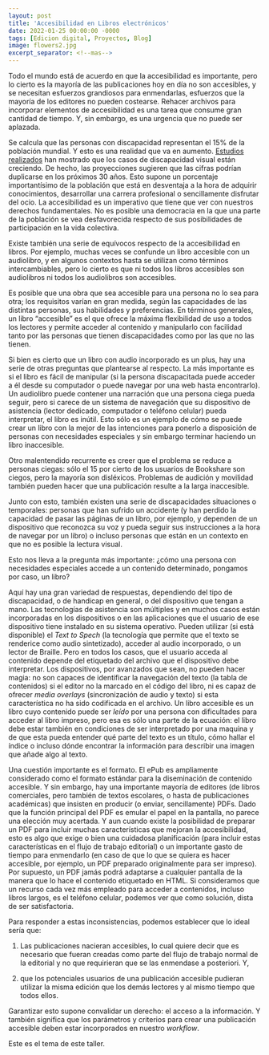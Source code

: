```yaml
---
layout: post
title: 'Accesibilidad en Libros electrónicos'
date: 2022-01-25 00:00:00 -0000
tags: [Edicion digital, Proyectos, Blog]
image: flowers2.jpg
excerpt_separator: <!--mas-->
---    
```


Todo el mundo está de acuerdo en que la accesibilidad es importante, pero lo cierto es la mayoría de las publicaciones hoy en día no son accesibles, y se necesitan esfuerzos grandiosos para enmendarlas, esfuerzos que la mayoría de los editores no pueden costearse. Rehacer archivos para incorporar elementos de accesibilidad  es una tarea que consume gran cantidad de tiempo. Y, sin embargo, es una urgencia que no puede ser aplazada. 

Se calcula que las personas con discapacidad representan el 15% de la población mundial. Y esto es una realidad que va en aumento. [Estudios realizados](https://www.nih.gov/news-events/news-releases/visual-impairment-blindness-cases-us-expected-double-2050#:~:text=With%20the%20youngest%20of%20the,Eye%20Institute%2C%20part%20of%20the) han mostrado que los casos de discapacidad visual están creciendo. De hecho, las proyecciones sugieren que las cifras podrían duplicarse en los próximos 30 años. Esto supone un porcentaje importantísimo de la población que está en desventaja a la hora de adquirir conocimientos, desarrollar una carrera profesional o sencillamente disfrutar del ocio.  La accesibilidad es un imperativo que tiene que ver con nuestros derechos fundamentales. No es posible una democracia en la que una parte de la población se vea desfavorecida respecto de sus posibilidades de participación en la vida colectiva.

Existe también una serie de equívocos respecto de la accesibilidad en libros. Por ejemplo, muchas veces se confunde un libro accesible con un audiolibro, y en algunos contextos hasta se utilizan como términos intercambiables, pero lo cierto es que ni todos los libros accesibles son audiolibros ni todos los audiolibros son accesibles. 

Es posible que una obra que sea accesible para una persona no lo sea para otra; los requisitos varían en gran medida, según las capacidades de las distintas personas, sus habilidades y preferencias. En términos generales, un libro “accesible” es el que ofrece la máxima flexibilidad de uso a todos los lectores y permite acceder al contenido y manipularlo con facilidad tanto por las personas que tienen discapacidades como por las que no las tienen.
 
Si bien es cierto que un libro con audio incorporado es un plus, hay una serie de otras preguntas que plantearse al respecto. La más importante es si el libro es fácil de manipular (si la persona discapacitada puede acceder a él desde su computador o  puede navegar por una web hasta encontrarlo). Un audiolibro puede contener una narración que una persona ciega pueda seguir, pero si carece  de un sistema de navegación que su dispositivo de asistencia (lector dedicado, computador o  teléfono celular) pueda interpretar, el libro es inútil. Esto sólo es un ejemplo de cómo se puede crear un libro con la mejor de las intenciones para ponerlo a disposición de personas con necesidades especiales y sin embargo terminar haciendo un libro inaccesible.

 Otro malentendido recurrente es creer que el problema se reduce a personas ciegas: sólo el 15 por cierto de los usuarios de Bookshare son ciegos, pero la mayoría son disléxicos. Problemas de audición y movilidad también pueden hacer que una publicación resulte a la larga inaccesible.
 
 Junto con esto, también existen una serie de discapacidades situaciones o temporales: personas que han sufrido un accidente (y han perdido la capacidad de pasar las páginas de un libro, por ejemplo, y dependen de un dispositivo que reconozca su voz y pueda seguir sus instrucciones a la hora de navegar por un libro) o incluso personas que están en un contexto en que no es posible la lectura visual.
 
Esto nos lleva a la pregunta más importante: ¿cómo una persona con necesidades especiales accede a un contenido determinado, pongamos por caso, un libro?

Aquí hay una gran variedad de respuestas, dependiendo del tipo de discapacidad, o de handicap en general, o del dispositivo que tengan a mano. Las tecnologías de asistencia son múltiples y en muchos casos están incorporadas en los dispositivos o en las aplicaciones que el usuario de ese dispositivo tiene instalado en su sistema operativo. Pueden utilizar (si está disponible) el *Text to Spech* (la tecnología que permite que el texto se renderice como audio sintetizado), acceder al audio incorporado, o un lector de Braille. Pero en todos los casos, que el usuario acceda al contenido depende del etiquetado del archivo que el dispositivo debe interpretar. Los dispositivos, por avanzados que sean, no pueden hacer magia: no son capaces de identificar la navegación del texto (la tabla de contenidos) si el editor no la marcado en el código del libro, ni es capaz de ofrecer *media overlays* (sincronización de audio y texto) si esta característica no ha sido codificada en el archivo. Un libro accesible es un libro cuyo contenido puede ser *leído* por una persona con dificultades para acceder al libro impreso, pero esa es sólo una parte de la ecuación: el libro debe estar también en condiciones de ser interpretado por una maquina y de que esta pueda entender qué parte del texto es un título, cómo hallar el índice o incluso dónde encontrar la información para describir una imagen que añade algo al texto.

Una cuestión importante es el formato. El ePub es ampliamente considerado como el formato estándar para la diseminación de contenido accesible. Y sin embargo, hay una importante mayoría de editores (de libros comerciales, pero también de textos escolares, o hasta de publicaciones académicas) que insisten en producir (o enviar, sencillamente) PDFs. Dado que la función principal del PDF es emular el papel en la pantalla, no parece una elección muy acertada. Y aun cuando existe la posibilidad de preparar un PDF para incluir muchas características que mejoran la accesibilidad, esto es algo que exige o bien una cuidadosa planificación (para incluir estas características en el flujo de trabajo editorial) o un importante gasto de tiempo para enmendarlo (en caso de que lo que se quiera es hacer accesible, por ejemplo, un PDF preparado originalmente para ser impreso). Por supuesto, un PDF jamás podrá adaptarse a cualquier pantalla de la manera que lo hace el contenido etiquetado en HTML. Si consideramos que un recurso cada vez más empleado para acceder a contenidos, incluso libros largos, es el teléfono celular, podemos ver que como solución, dista de ser satisfactoria. 

 Para responder a estas inconsistencias, podemos establecer que lo ideal sería que:

1. Las publicaciones nacieran accesibles, lo cual quiere decir que es necesario que fueran creadas como parte del flujo de trabajo normal de la editorial y no que requirieran que se las enmendase a posteriori. Y,

2. que los potenciales usuarios de una publicación accesible pudieran utilizar la misma edición que los demás lectores y al mismo tiempo que todos ellos.

Garantizar esto supone convalidar un derecho: el acceso a la información. Y también significa que los parámetros y criterios para crear una publicación accesible deben estar incorporados en nuestro *workflow*. 

Este es el tema de este taller.

